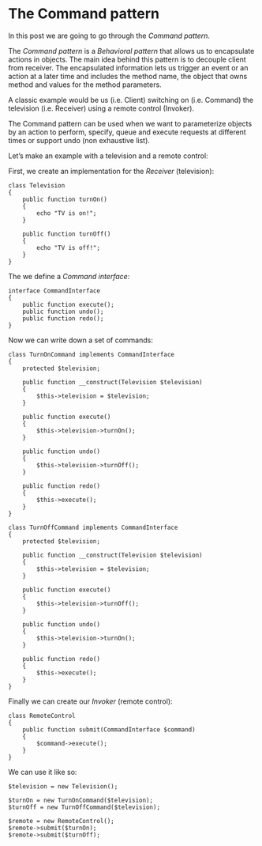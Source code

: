 # The Command pattern

In this post we are going to go through the _Command pattern_.

The _Command pattern_ is a _Behavioral pattern_ that allows us to encapsulate actions in objects. The main idea behind this pattern is to decouple client from receiver. The encapsulated information lets us trigger an event or an action at a later time and includes the method name, the object that owns method and values for the method parameters.

A classic example would be us (i.e. Client) switching on (i.e. Command) the television (i.e. Receiver) using a remote control (Invoker).

The Command pattern can be used when we want to parameterize objects by an action to perform, specify, queue and execute requests at different times or support undo (non exhaustive list).

Let’s make an example with a television and a remote control:

First, we create an implementation for the _Receiver_ (television):
    
    
    class Television
    {
        public function turnOn()
        {
            echo "TV is on!";
        }
    
        public function turnOff()
        {
            echo "TV is off!";
        }
    }

The we define a _Command interface:_
    
    
    interface CommandInterface
    {
        public function execute();
        public function undo();
        public function redo();
    }
    

Now we can write down a set of commands:
    
    
    class TurnOnCommand implements CommandInterface
    {
        protected $television;
    
        public function __construct(Television $television)
        {
            $this->television = $television;
        }
    
        public function execute()
        {
            $this->television->turnOn();
        }
    
        public function undo()
        {
            $this->television->turnOff();
        }
    
        public function redo()
        {
            $this->execute();
        }
    }
    
    class TurnOffCommand implements CommandInterface
    {
        protected $television;
    
        public function __construct(Television $television)
        {
            $this->television = $television;
        }
    
        public function execute()
        {
            $this->television->turnOff();
        }
    
        public function undo()
        {
            $this->television->turnOn();
        }
    
        public function redo()
        {
            $this->execute();
        }
    }

Finally we can create our _Invoker_ (remote control):
    
    
    class RemoteControl
    {
        public function submit(CommandInterface $command)
        {
            $command->execute();
        }
    }

We can use it like so:
    
    
    $television = new Television();
    
    $turnOn = new TurnOnCommand($television);
    $turnOff = new TurnOffCommand($television);
    
    $remote = new RemoteControl();
    $remote->submit($turnOn);
    $remote->submit($turnOff);
